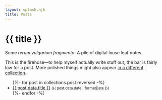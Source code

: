 ```yaml
---
layout: splash.njk
title: Posts
---
```

# {{ title }}
Some *rerum vulgarium fragmenta*. A pile of digital loose leaf notes.

This is the firehose—to help myself actually write stuff out, the bar is fairly low for a post. More polished things might also appear [in a different collection](/topics/).

<ul>
{%- for post in collections.post reversed -%}
  <li>
    <a href="{{ post.url }}">{{ post.data.title }}</a>
    <small>({{ post.data.date | formatDate }})</small>
  </li>
{%- endfor -%}
</ul>